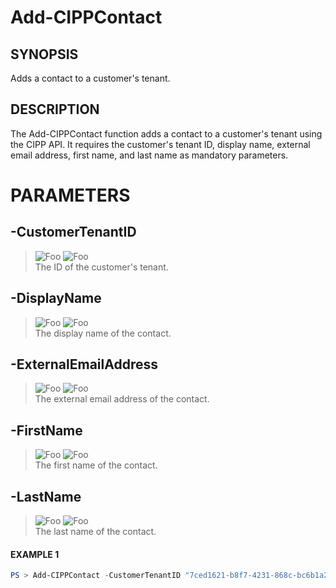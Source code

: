 # Add-CIPPContact
## SYNOPSIS
Adds a contact to a customer's tenant.
## DESCRIPTION
The Add-CIPPContact function adds a contact to a customer's tenant using the CIPP API. It requires the customer's tenant ID, display name, external email address, first name, and last name as mandatory parameters.
# PARAMETERS

## **-CustomerTenantID**
> ![Foo](https://img.shields.io/badge/Type-String-Blue?) ![Foo](https://img.shields.io/badge/Mandatory-TRUE-Red?) \
The ID of the customer's tenant.

  ## **-DisplayName**
> ![Foo](https://img.shields.io/badge/Type-String-Blue?) ![Foo](https://img.shields.io/badge/Mandatory-TRUE-Red?) \
The display name of the contact.

  ## **-ExternalEmailAddress**
> ![Foo](https://img.shields.io/badge/Type-String-Blue?) ![Foo](https://img.shields.io/badge/Mandatory-TRUE-Red?) \
The external email address of the contact.

  ## **-FirstName**
> ![Foo](https://img.shields.io/badge/Type-String-Blue?) ![Foo](https://img.shields.io/badge/Mandatory-TRUE-Red?) \
The first name of the contact.

  ## **-LastName**
> ![Foo](https://img.shields.io/badge/Type-String-Blue?) ![Foo](https://img.shields.io/badge/Mandatory-TRUE-Red?) \
The last name of the contact.

 #### EXAMPLE 1
```powershell
PS > Add-CIPPContact -CustomerTenantID "7ced1621-b8f7-4231-868c-bc6b1a2f1778" -DisplayName "John Doe" -ExternalEmailAddress "john.doe@example.com" -FirstName "John" -LastName "Doe"
```

